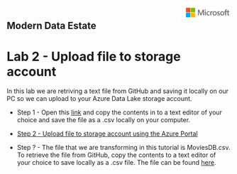 <img style="float: right;" src="../../graphics/solutions-microsoft-logo-small.png">

## Modern Data Estate
# Lab 2 - Upload file to storage account

In this lab we are retriving a text file from GitHub and saving it locally on our PC so we can upload to your Azure Data Lake storage account.


- Step 1 - Open this [link](https://raw.githubusercontent.com/krepko7/Modern-Data-Estate/main/labs/Lab2%20-%20Copy%20file%20to%20storage%20account/CarInventory.csv?token=AEX6LLNOQ7D7CUNUF2BLTJ3BHDKO4) and copy the contents in to a text editor of your choice and save the file as a .csv locally on your computer. 

- [Step 2 - Upload file to storage account using the Azure Portal](https://docs.microsoft.com/en-us/azure/storage/blobs/storage-quickstart-blobs-portal)


- Step ? - The file that we are transforming in this tutorial is MoviesDB.csv. To retrieve the file from GitHub, copy the contents to a text editor of your choice to save locally as a .csv file. 
  The file can be found [here](https://raw.githubusercontent.com/djpmsft/adf-ready-demo/master/moviesDB.csv).


